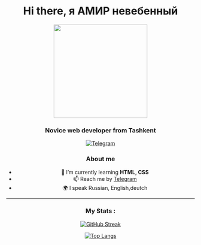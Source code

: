 <div id="header" align="center">
 <h1>Hi there, я АМИР невебенный</h1>

<div id="header" align="center">
  <img src="https://freefrontend.com/assets/img/css-loaders/code-loader.gif" width="250"/>
</div>

<div id="header" align="center">
 <h3>Novice web developer from Tashkent</h3>
 



<div id="socials" align="center" >
 <a href="https://t.me/Blackbon_729">
		<img src="https://img.shields.io/badge/Telegram-blue?style=for-the-badge&logo=telegram&logoColor=white" alt="Telegram"/>
	</a>
  </div>

### About me
- 🌱 I’m currently learning **HTML, CSS**
- 📫 Reach me by [Telegram](https://t.me/Blackbon_729)
- 🌍 I speak Russian, English,deutch

---

### My Stats :
[![GitHub Streak](http://github-readme-streak-stats.herokuapp.com?user=KD-767&theme=dark&background=2933784)](https://git.io/streak-stats)

[![Top Langs](https://github-readme-stats.vercel.app/api/top-langs/?username=KD-767&layout=compact&theme=vision-friendly-dark)](https://github.com/anuraghazra/github-readme-stats)
 
